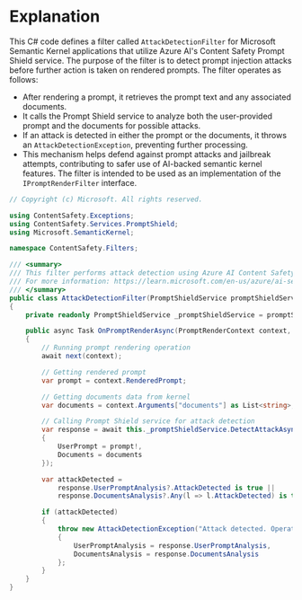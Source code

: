 # Explanation
This C# code defines a filter called `AttackDetectionFilter` for Microsoft Semantic Kernel applications that utilize Azure AI's Content Safety Prompt Shield service. The purpose of the filter is to detect prompt injection attacks before further action is taken on rendered prompts. The filter operates as follows:

- After rendering a prompt, it retrieves the prompt text and any associated documents.
- It calls the Prompt Shield service to analyze both the user-provided prompt and the documents for possible attacks.
- If an attack is detected in either the prompt or the documents, it throws an `AttackDetectionException`, preventing further processing. 
- This mechanism helps defend against prompt attacks and jailbreak attempts, contributing to safer use of AI-backed semantic kernel features. The filter is intended to be used as an implementation of the `IPromptRenderFilter` interface.

```csharp
// Copyright (c) Microsoft. All rights reserved.

using ContentSafety.Exceptions;
using ContentSafety.Services.PromptShield;
using Microsoft.SemanticKernel;

namespace ContentSafety.Filters;

/// <summary>
/// This filter performs attack detection using Azure AI Content Safety - Prompt Shield service.
/// For more information: https://learn.microsoft.com/en-us/azure/ai-services/content-safety/quickstart-jailbreak
/// </summary>
public class AttackDetectionFilter(PromptShieldService promptShieldService) : IPromptRenderFilter
{
    private readonly PromptShieldService _promptShieldService = promptShieldService;

    public async Task OnPromptRenderAsync(PromptRenderContext context, Func<PromptRenderContext, Task> next)
    {
        // Running prompt rendering operation
        await next(context);

        // Getting rendered prompt
        var prompt = context.RenderedPrompt;

        // Getting documents data from kernel
        var documents = context.Arguments["documents"] as List<string>;

        // Calling Prompt Shield service for attack detection
        var response = await this._promptShieldService.DetectAttackAsync(new PromptShieldRequest
        {
            UserPrompt = prompt!,
            Documents = documents
        });

        var attackDetected =
            response.UserPromptAnalysis?.AttackDetected is true ||
            response.DocumentsAnalysis?.Any(l => l.AttackDetected) is true;

        if (attackDetected)
        {
            throw new AttackDetectionException("Attack detected. Operation is denied.")
            {
                UserPromptAnalysis = response.UserPromptAnalysis,
                DocumentsAnalysis = response.DocumentsAnalysis
            };
        }
    }
}
```
